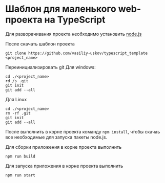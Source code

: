 # Шаблон для маленького web-проекта на TypeScript 

Для разворачивания проекта необходимо установить [node.js](https://nodejs.org/en/download/)

После скачать шаблон проекта 
```
git clone https://github.com/vasiliy-uskov/typescript_template <project_name>
```
Переинициализировать git
Для windows:
```
cd ./<project_name>
rd /s .git
git init
git add --all
```
Для Linux
```
cd ./<project_name>
rm -rf .git
git init
git add --all
```
После выполнить в корне проекта команду ```npm install```, чтобы скачаь все необходимые для запуска пакеты node.js. 

Для сборки приложения в корне проекта выполнить
```
npm run build
```
Для запуска приложения в корне проекта выполнить
```
npm run start
```
